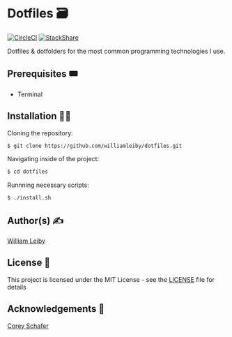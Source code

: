 # Dotfiles 🗃

[![CircleCI](https://circleci.com/gh/williamleiby/dotfiles/tree/master.svg?style=svg)](https://circleci.com/gh/williamleiby/dotfiles/tree/master) [![StackShare](https://img.shields.io/badge/tech-stack-0690fa.svg?style=flat)](https://stackshare.io/williamleiby/dotfiles)

Dotfiles & dotfolders for the most common programming technologies I use.

## Prerequisites 🎟

* Terminal

## Installation 👷‍♂️

Cloning the repository:

```bash
$ git clone https://github.com/williamleiby/dotfiles.git
```

Navigating inside of the project:

```bash
$ cd dotfiles
```

Runnning necessary scripts:

```bash
$ ./install.sh
```

## Author(s) ✍️

[William Leiby](https://github.com/williamleiby)

## License 📄

This project is licensed under the MIT License - see the [LICENSE](LICENSE) file for details

## Acknowledgements 👏

[Corey Schafer](https://github.com/CoreyMSchafer)
